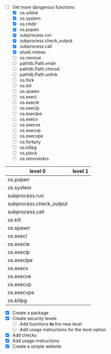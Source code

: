 - [ ] Get more dangerous functions
  - [X] os.unlink
  - [x] os.system
  - [x] os.rmdir
  - [x] os.popen
  - [x] subprocess.run
  - [x] subprocess.check_output
  - [x] subprocess.call
  - [x] shutil.rmtree
  - [ ] os.remove
  - [ ] pathlib.Path.rmdir
  - [ ] pathlib.Path.chmod
  - [ ] pathlib.Path.unlink
  - [ ] os.fork
  - [ ] os.kill
  - [ ] os.spawn
  - [ ] os.execl
  - [ ] os.execle
  - [ ] os.execlp
  - [ ] os.execlpe
  - [ ] os.execv
  - [ ] os.execve
  - [ ] os.execvp
  - [ ] os.execvpe
  - [ ] os.forkpty
  - [ ] os.killpg
  - [ ] os.plock
  - [ ] os.removedirs

| level 0 | level 1 |
|---|---|
| os.popen |  |
| os.system |  |
| subprocess.run |  |
| subprocess.check_output |  |
| subprocess.call |  |
| os.kill |  |
| os.spawn | |
| os.execl | |
| os.execle | |
| os.execlp | |
| os.execlpe | |
| os.execv | |
| os.execve | |
| os.execvp | |
| os.execvpe | |
| os.killpg | |

- [x] Create a package
- [x] Create security levels
  - [ ] Add functions **to** the new level
  - [ ] Add usage instructions for the level option
- [x] Add checks
- [x] Add usage instructions
- [x] Create a simple website

